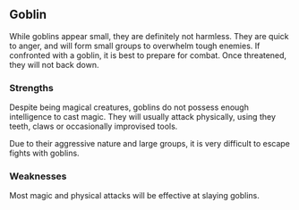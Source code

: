## Goblin
While goblins appear small, they are definitely not harmless. They are quick
to anger, and will form small groups to overwhelm tough enemies. If confronted
with a goblin, it is best to prepare for combat. Once threatened, they will
not back down.

### Strengths
Despite being magical creatures, goblins do not possess enough intelligence to
cast magic. They will usually attack physically, using they teeth, claws or
occasionally improvised tools.

Due to their aggressive nature and large groups, it is very difficult to escape
fights with goblins.

### Weaknesses
Most magic and physical attacks will be effective at slaying goblins.
